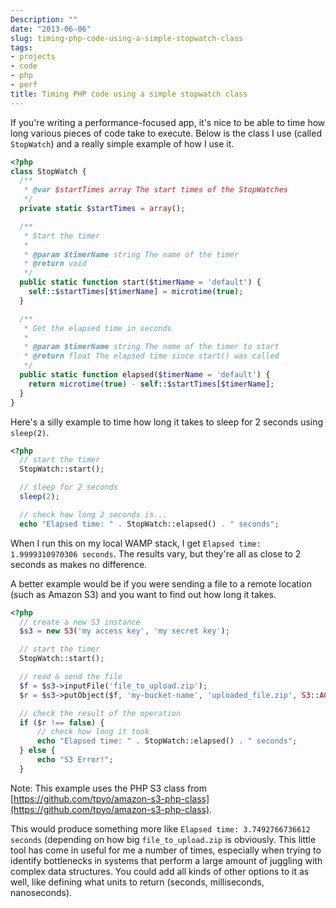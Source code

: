 ```yaml
---
Description: ""
date: "2013-06-06"
slug: timing-php-code-using-a-simple-stopwatch-class
tags:
- projects
- code
- php
- perf
title: Timing PHP code using a simple stopwatch class
---
```


If you're writing a performance-focused app, it's nice to be able to time how long various pieces of code take to execute. Below is the class I use (called `StopWatch`) and a really simple example of how I use it.<!--more-->

```php
<?php
class StopWatch {
  /**
   * @var $startTimes array The start times of the StopWatches
   */
  private static $startTimes = array();

  /**
   * Start the timer
   * 
   * @param $timerName string The name of the timer
   * @return void
   */
  public static function start($timerName = 'default') {
    self::$startTimes[$timerName] = microtime(true);
  }

  /**
   * Get the elapsed time in seconds
   * 
   * @param $timerName string The name of the timer to start
   * @return float The elapsed time since start() was called
   */
  public static function elapsed($timerName = 'default') {
    return microtime(true) - self::$startTimes[$timerName];
  }
}
```

Here's a silly example to time how long it takes to sleep for 2 seconds using `sleep(2)`.

```php
<?php
  // start the timer
  StopWatch::start();

  // sleep for 2 seconds
  sleep(2);

  // check how long 2 seconds is...
  echo "Elapsed time: " . StopWatch::elapsed() . " seconds";
```

When I run this on my local WAMP stack, I get `Elapsed time: 1.9999310970306 seconds`. The results vary, but they're all as close to 2 seconds as makes no difference.

A better example would be if you were sending a file to a remote location (such as Amazon S3) and you want to find out how long it takes.

```php
<?php
  // create a new S3 instance
  $s3 = new S3('my access key', 'my secret key');

  // start the timer
  StopWatch::start();

  // read & send the file
  $f = $s3->inputFile('file_to_upload.zip');
  $r = $s3->putObject($f, 'my-bucket-name', 'uploaded_file.zip', S3::ACL_PUBLIC_READ);

  // check the result of the operation
  if ($r !== false) {
      // check how long it took
      echo "Elapsed time: " . StopWatch::elapsed() . " seconds";
  } else {
      echo "S3 Error!";
  }
```

Note: This example uses the PHP S3 class from [https://github.com/tpyo/amazon-s3-php-class](https://github.com/tpyo/amazon-s3-php-class).

This would produce something more like `Elapsed time: 3.7492766736612 seconds` (depending on how big `file_to_upload.zip` is obviously. This little tool has come in useful for me a number of times, especially when trying to identify bottlenecks in systems that perform a large amount of juggling with complex data structures. You could add all kinds of other options to it as well, like defining what units to return (seconds, milliseconds, nanoseconds).
